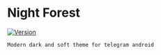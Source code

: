 # Night Forest
[![Version](https://img.shields.io/badge/version-1.0-green)](https://t.me/addtheme/nightforest)

```
Modern dark and soft theme for telegram android
```
